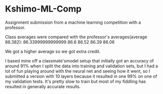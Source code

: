 # Kshimo-ML-Comp
Assignment submission from a machine learning competition with a professor.

Class averages were compared with the professor's averages(average 86.382):
86.33999999999999
86.6
86.52
86.39
86.06

We got a higher average so we got extra credit.

I based mine off a classmate'smodel setup that initially got an accuracy of around 91% when I split the data into training and validation sets, but I had a lot of fun playing around with the neural net and seeing how it went, so I submitted a version with 10 layers because it resulted in one 99% on one of my validation tests. It's pretty slow to train but most of my fiddling has resulted in generally accurate results.

